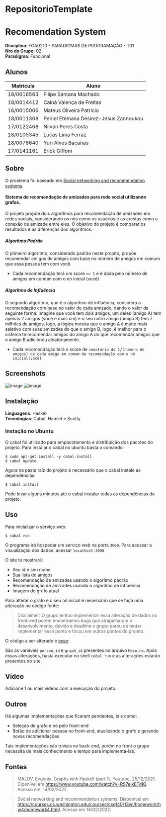 # RepositorioTemplate


# Recomendation System

**Disciplina**: FGA0210 - PARADIGMAS DE PROGRAMAÇÃO - T01 <br>
**Nro do Grupo**: 02<br>
**Paradigma**: Funcional<br>

## Alunos
|Matrícula | Aluno |
| -- | -- |
| 18/0016563  |  Filipe Santana Machado |
| 18/0014412  |  Cainã Valença de Freitas |
| 16/0015006  |  Mateus Oliveira Patricio |
| 18/0011308  |  Peniel Etèmana Désirez-Jésus Zannoukou |
| 17/0122468  |  Nilvan Peres Costa |
| 18/0105345  |  Lucas Lima Ferraz |
| 18/0078640  |  Yuri Alves Bacarias |
| 17/0141161  |  Erick Giffoni |

## Sobre 

O problema foi baseado em [Social networking and recommendation systems](https://courses.cs.washington.edu/courses/cse140/13wi/homework/hw4/homework4.html).
#### Sistema de recomendação de amizades para rede social utilizando grafos.
O projeto propôe dois algoritmos para recomendação de amizades em redes sociais, considerando os nós como os usuários e as arestas como a conexão de amizade entre eles. O objetivo do projeto é comparar os resultados e as diferenças dos algoritmos.

##### Algoritmo Padrão
O primeiro algoritmo, considerado padrão neste projeto, propôe recomendar amigos de amigos com base no número de amigos em comum que essa pessoa tem com você.
- Cada recomendação terá um score `>= 1` e é dada pelo número de amigos em comum com o nó inicial (você)

##### Algoritmo de Influência
O segundo algoritmo, que é o algoritmo de influência, considera a recomendação com base no valor de cada amizade, dando o valor da seguinte forma:
  Imagine que você tem dois amigos, um deles (amigo A) tem apenas 2 amigos (você e mais um) e o seu outro amigo (amigo B) tem 7 milhões de amigos, logo, a lógica mostra que o amigo A é muito mais seletivo com suas amizades do que o amigo B, logo, é melhor para o sistema te recomendar amigos do amigo A do que recomendar amigos que o amigo B adicionou aleatoriamente.
 - Cada recomendação terá o score de `somatório de 1/(numero de amigos) de cada amigo em comum da recomendação com o nó inicial(você)`

## Screenshots
![image](https://user-images.githubusercontent.com/40258400/153970165-d4c864cb-149d-4c20-beea-f8ccac8b2d0e.png)
![image](https://user-images.githubusercontent.com/40258400/153970286-533bb87a-16fb-4975-ba10-883408b9f4be.png)

## Instalação 
**Linguagens**: Haskell<br>
**Tecnologias**: Cabal, Hamlet e Scotty<br>

### Instação no Ubuntu
O cabal foi utilizado para empacotamento e distribuição dos pacotes do projeto.
Para instalar o cabal no ubuntu basta o comando:
```shell
$ sudo apt-get install -y cabal-install
$ cabal update
```
Agora na pasta raíz do projeto é necessário que o cabal instale as dependências:
```shell
$ cabal install
```
Pode levar alguns minutos até o cabal instalar todas as dependências do projeto.

## Uso 

Para inicializar o serviço web:
```shell
$ cabal run
```
O programa irá hospedar um serviço web na porta `3000`.
Para acessar a visualização dos dados:
acessar `localhost:3000`

O site te mostrará:
- Seu id e seu nome
- Sua lista de amigos
- Recomendação de amizades usando o algoritmo padrão
- Recomendação de amizades usando o algoritmo de influência
- Imagem do grafo atual

Para alterar o grafo e o seu nó inicial é necessário que se faça uma alteração no código fonte:
> Disclaimer:
>   O grupo tentou implementar essa alteração de dados no front-end porém encontramos bugs que atrapalharam o desenvolvimento, devido a deadline o grupo parou de tentar implementar esse ponto e focou em outros pontos do projeto.

O código a ser alterado é
[esse](https://github.com/UnBParadigmas2021-2/2021.2-G2_Solaire_Disciples_Functional_Recomendation_System/blob/ee6fdc9fff49d01474026c4a0ad35ed95c060df1/Main.hs#L111#L112):

São as variáveis `person_id` e `graph_id` presentes no arquivo `Main.hs`.
Após essas alterações, basta executar no shell `cabal run` e as alterações estarão presentes no site.

## Vídeo
Adicione 1 ou mais vídeos com a execução do projeto.

## Outros 
Há algumas implementações que ficaram pendentes, tais como:
- Seleção de grafo e nó pelo front-end
- Botão de adicionar pessoa no front-end, atualizando o grafo e gerando novas recomendações

Tais implementações são triviais no back-end, porém no front o grupo necessita de mais conhecimento e tempo para implementá-las.

## Fontes
> MALOV, Evgeniy. Graphs with Haskell (part 1). Youtube, 25/12/2021. Diponível em https://www.youtube.com/watch?v=RS7eIkETdIQ. Acesso em: 14/02/2022.

>  Social networking and recommendation systems. Disponível em https://courses.cs.washington.edu/courses/cse140/13wi/homework/hw4/homework4.html. Acesso em 14/02/2022.
